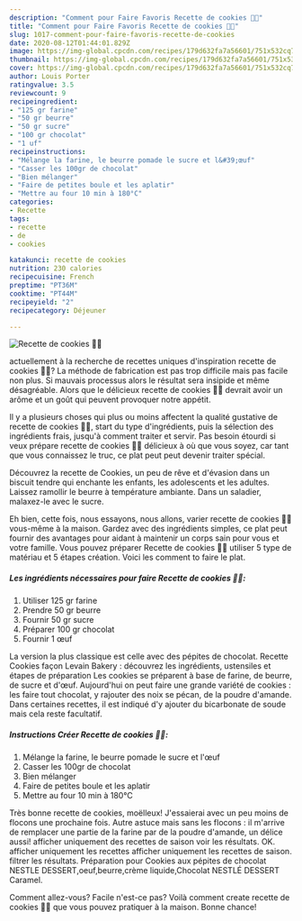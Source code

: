 ```yaml
---
description: "Comment pour Faire Favoris Recette de cookies 🍪🍪"
title: "Comment pour Faire Favoris Recette de cookies 🍪🍪"
slug: 1017-comment-pour-faire-favoris-recette-de-cookies
date: 2020-08-12T01:44:01.829Z
image: https://img-global.cpcdn.com/recipes/179d632fa7a56601/751x532cq70/recette-de-cookies-🍪🍪-photo-principale-de-la-recette.jpg
thumbnail: https://img-global.cpcdn.com/recipes/179d632fa7a56601/751x532cq70/recette-de-cookies-🍪🍪-photo-principale-de-la-recette.jpg
cover: https://img-global.cpcdn.com/recipes/179d632fa7a56601/751x532cq70/recette-de-cookies-🍪🍪-photo-principale-de-la-recette.jpg
author: Louis Porter
ratingvalue: 3.5
reviewcount: 9
recipeingredient:
- "125 gr farine"
- "50 gr beurre"
- "50 gr sucre"
- "100 gr chocolat"
- "1 uf"
recipeinstructions:
- "Mélange la farine, le beurre pomade le sucre et l&#39;œuf"
- "Casser les 100gr de chocolat"
- "Bien mélanger"
- "Faire de petites boule et les aplatir"
- "Mettre au four 10 min à 180°C"
categories:
- Recette
tags:
- recette
- de
- cookies

katakunci: recette de cookies 
nutrition: 230 calories
recipecuisine: French
preptime: "PT36M"
cooktime: "PT44M"
recipeyield: "2"
recipecategory: Déjeuner

---
```



![Recette de cookies 🍪🍪](https://img-global.cpcdn.com/recipes/179d632fa7a56601/751x532cq70/recette-de-cookies-🍪🍪-photo-principale-de-la-recette.jpg)

actuellement à la recherche de recettes uniques d'inspiration recette de cookies 🍪🍪? La méthode de fabrication est pas trop difficile mais pas facile non plus. Si mauvais processus alors le résultat sera insipide et même désagréable. Alors que le délicieux recette de cookies 🍪🍪 devrait avoir un arôme et un goût qui peuvent provoquer notre appétit.

Il y a plusieurs choses qui plus ou moins affectent la qualité gustative de recette de cookies 🍪🍪, start du type d'ingrédients, puis la sélection des ingrédients frais, jusqu'à comment traiter et servir. Pas besoin étourdi si veux prépare recette de cookies 🍪🍪 délicieux à où que vous soyez, car tant que vous connaissez le truc, ce plat peut peut devenir traiter spécial.

Découvrez la recette de Cookies, un peu de rêve et d&#39;évasion dans un biscuit tendre qui enchante les enfants, les adolescents et les adultes. Laissez ramollir le beurre à température ambiante. Dans un saladier, malaxez-le avec le sucre.


Eh bien, cette fois, nous essayons, nous allons, varier recette de cookies 🍪🍪 vous-même à la maison. Gardez avec des ingrédients simples, ce plat peut fournir des avantages pour aidant à maintenir un corps sain pour vous et votre famille. Vous pouvez préparer Recette de cookies 🍪🍪 utiliser 5 type de matériau et 5 étapes création. Voici les comment to faire le plat.

<!--inarticleads1-->

##### Les ingrédients nécessaires pour faire Recette de cookies 🍪🍪:

1. Utiliser 125 gr farine
1. Prendre 50 gr beurre
1. Fournir 50 gr sucre
1. Préparer 100 gr chocolat
1. Fournir 1 œuf


La version la plus classique est celle avec des pépites de chocolat. Recette Cookies façon Levain Bakery : découvrez les ingrédients, ustensiles et étapes de préparation Les cookies se préparent à base de farine, de beurre, de sucre et d&#39;œuf. Aujourd&#39;hui on peut faire une grande variété de cookies : les faire tout chocolat, y rajouter des noix se pécan, de la poudre d&#39;amande. Dans certaines recettes, il est indiqué d&#39;y ajouter du bicarbonate de soude mais cela reste facultatif. 

<!--inarticleads2-->

##### Instructions Créer Recette de cookies 🍪🍪:

1. Mélange la farine, le beurre pomade le sucre et l&#39;œuf
1. Casser les 100gr de chocolat
1. Bien mélanger
1. Faire de petites boule et les aplatir
1. Mettre au four 10 min à 180°C


Très bonne recette de cookies, moëlleux! J&#39;essaierai avec un peu moins de flocons une prochaine fois. Autre astuce mais sans les flocons : il m&#39;arrive de remplacer une partie de la farine par de la poudre d&#39;amande, un délice aussi! afficher uniquement des recettes de saison voir les résultats. OK. afficher uniquement les recettes afficher uniquement les recettes de saison. filtrer les résultats. Préparation pour Cookies aux pépites de chocolat NESTLE DESSERT,oeuf,beurre,crème liquide,Chocolat NESTLÉ DESSERT Caramel. 


Comment allez-vous? Facile n'est-ce pas? Voilà comment create recette de cookies 🍪🍪 que vous pouvez pratiquer à la maison. Bonne chance!
